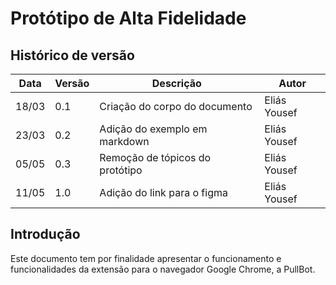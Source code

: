 # Protótipo de Alta Fidelidade

## Histórico de versão
Data | Versão | Descrição | Autor
--- | --- | --- | ---
18/03 | 0.1 | Criação do corpo do documento | Eliás Yousef
23/03 | 0.2 | Adição do exemplo em markdown | Eliás Yousef
05/05 | 0.3 | Remoção de tópicos do protótipo | Eliás Yousef
11/05 | 1.0 | Adição do link para o figma | Eliás Yousef

## Introdução
Este documento tem por finalidade apresentar o funcionamento e funcionalidades da extensão para o navegador Google Chrome, a PullBot.
